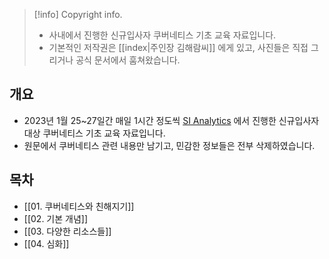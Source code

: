> [!info] Copyright info.
> - 사내에서 진행한 신규입사자 쿠버네티스 기초 교육 자료입니다.
> - 기본적인 저작권은 [[index|주인장 김해람씨]] 에게 있고, 사진들은 직접 그리거나 공식 문서에서 훔쳐왔습니다.

## 개요

- 2023년 1월 25~27일간 매일 1시간 정도씩 [SI Analytics](https://si-analytics.ai/) 에서 진행한 신규입사자 대상 쿠버네티스 기초 교육 자료입니다.
- 원문에서 쿠버네티스 관련 내용만 남기고, 민감한 정보들은 전부 삭제하였습니다.

## 목차

- [[01. 쿠버네티스와 친해지기]]
- [[02. 기본 개념]]
- [[03. 다양한 리소스들]]
- [[04. 심화]]